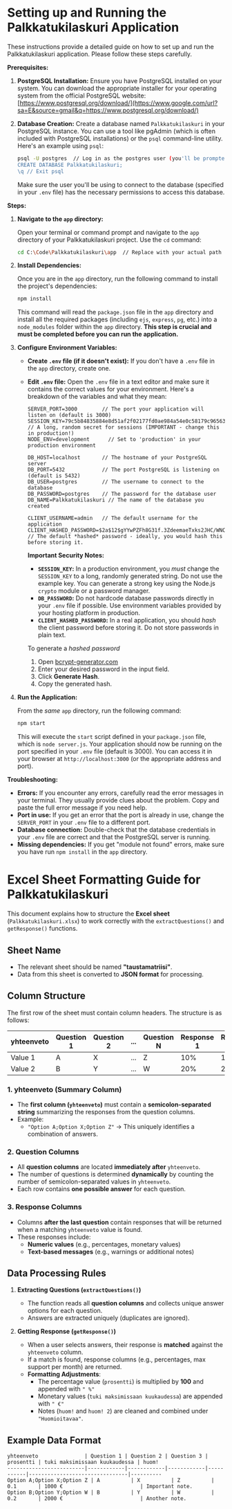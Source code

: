 # **Setting up and Running the Palkkatukilaskuri Application**

These instructions provide a detailed guide on how to set up and run the Palkkatukilaskuri application. Please follow these steps carefully.

**Prerequisites:**

1. **PostgreSQL Installation:** Ensure you have PostgreSQL installed on your system. You can download the appropriate installer for your operating system from the official PostgreSQL website: [https://www.postgresql.org/download/](https://www.google.com/url?sa=E&source=gmail&q=https://www.postgresql.org/download/)

2. **Database Creation:** Create a database named `Palkkatukilaskuri` in your PostgreSQL instance. You can use a tool like pgAdmin (which is often included with PostgreSQL installations) or the `psql` command-line utility. Here's an example using `psql`:

    ```bash
    psql -U postgres  // Log in as the postgres user (you'll be prompted for the password)
    CREATE DATABASE Palkkatukilaskuri;
    \q // Exit psql
    ```

    Make sure the user you'll be using to connect to the database (specified in your `.env` file) has the necessary permissions to access this database.

**Steps:**

1. **Navigate to the `app` directory:**

    Open your terminal or command prompt and navigate to the `app` directory of your Palkkatukilaskuri project. Use the `cd` command:

    ```bash
    cd C:\Code\Palkkatukilaskuri\app  // Replace with your actual path
    ```

2. **Install Dependencies:**

    Once you are in the `app` directory, run the following command to install the project's dependencies:

    ```bash
    npm install
    ```

    This command will read the `package.json` file in the `app` directory and install all the required packages (including `ejs`, `express`, `pg`, etc.) into a `node_modules` folder within the `app` directory. **This step is crucial and must be completed before you can run the application.**

3. **Configure Environment Variables:**

    * **Create `.env` file (if it doesn't exist):** If you don't have a `.env` file in the `app` directory, create one.

    * **Edit `.env` file:** Open the `.env` file in a text editor and make sure it contains the correct values for your environment. Here's a breakdown of the variables and what they mean:

        ```
        SERVER_PORT=3000        // The port your application will listen on (default is 3000)
        SESSION_KEY=79c5b84835884e8d51af2f02177fd0ae984a54e0c58179c9656324daeedb4c65d62c3633b7f18dee19af0a260584d67c7292592486985e2a9d3adc4cce01ceae // A long, random secret for sessions (IMPORTANT - change this in production!)
        NODE_ENV=development      // Set to 'production' in your production environment

        DB_HOST=localhost       // The hostname of your PostgreSQL server
        DB_PORT=5432            // The port PostgreSQL is listening on (default is 5432)
        DB_USER=postgres        // The username to connect to the database
        DB_PASSWORD=postgres    // The password for the database user
        DB_NAME=Palkkatukilaskuri // The name of the database you created

        CLIENT_USERNAME=admin   // The default username for the application
        CLIENT_HASHED_PASSWORD=$2a$12$gYYwPZFh8G31f.3ZdeemaeTxks2JHC/WNCpZji9d4jj3I0GHLWPma  // The default *hashed* password - ideally, you would hash this before storing it.
        ```

        **Important Security Notes:**

        * **`SESSION_KEY`:** In a production environment, you *must* change the `SESSION_KEY` to a long, randomly generated string. Do not use the example key. You can generate a strong key using the Node.js `crypto` module or a password manager.
        * **`DB_PASSWORD`:** Do not hardcode database passwords directly in your `.env` file if possible. Use environment variables provided by your hosting platform in production.
        * **`CLIENT_HASHED_PASSWORD`:** In a real application, you should *hash* the client password before storing it. Do not store passwords in plain text.

        To generate a *hashed password*
    
        1. Open [bcrypt-generator.com](https://bcrypt-generator.com/)
        2. Enter your desired password in the input field.
        3. Click **Generate Hash**.
        4. Copy the generated hash.

4. **Run the Application:**

    From the *same* `app` directory, run the following command:

    ```bash
    npm start
    ```

    This will execute the `start` script defined in your `package.json` file, which is `node server.js`. Your application should now be running on the port specified in your `.env` file (default is 3000). You can access it in your browser at `http://localhost:3000` (or the appropriate address and port).

**Troubleshooting:**

* **Errors:** If you encounter any errors, carefully read the error messages in your terminal. They usually provide clues about the problem. Copy and paste the full error message if you need help.
* **Port in use:** If you get an error that the port is already in use, change the `SERVER_PORT` in your `.env` file to a different port.
* **Database connection:** Double-check that the database credentials in your `.env` file are correct and that the PostgreSQL server is running.
* **Missing dependencies:** If you get "module not found" errors, make sure you have run `npm install` in the `app` directory.



# **Excel Sheet Formatting Guide for Palkkatukilaskuri**

This document explains how to structure the **Excel sheet** (`Palkkatukilaskuri.xlsx`) to work correctly with the `extractQuestions()` and `getResponse()` functions.

## **Sheet Name**
- The relevant sheet should be named **"taustamatriisi"**.
- Data from this sheet is converted to **JSON format** for processing.

## **Column Structure**
The first row of the sheet must contain column headers. The structure is as follows:

| yhteenveto | Question 1 | Question 2 | ... | Question N | Response 1 | Response 2 | ... | Response M |
|------------|-----------|-----------|-----|-----------|-----------|-----------|-----|-----------|
| Value 1   | A         | X         | ... | Z         | 10%       | 1000 €    | ... | Note 1    |
| Value 2   | B         | Y         | ... | W         | 20%       | 2000 €    | ... | Note 2    |

### **1. yhteenveto (Summary Column)**
- The **first column (`yhteenveto`)** must contain a **semicolon-separated string** summarizing the responses from the question columns.
- Example:
  - `"Option A;Option X;Option Z"` → This uniquely identifies a combination of answers.

### **2. Question Columns**
- All **question columns** are located **immediately after** `yhteenveto`.
- The number of questions is determined **dynamically** by counting the number of semicolon-separated values in `yhteenveto`.
- Each row contains **one possible answer** for each question.

### **3. Response Columns**
- Columns **after the last question** contain responses that will be returned when a matching `yhteenveto` value is found.
- These responses include:
  - **Numeric values** (e.g., percentages, monetary values)
  - **Text-based messages** (e.g., warnings or additional notes)

## **Data Processing Rules**
1. **Extracting Questions (`extractQuestions()`)**
   - The function reads all **question columns** and collects unique answer options for each question.
   - Answers are extracted uniquely (duplicates are ignored).

2. **Getting Response (`getResponse()`)**
   - When a user selects answers, their response is **matched** against the `yhteenveto` column.
   - If a match is found, response columns (e.g., percentages, max support per month) are returned.
   - **Formatting Adjustments**:
     - The percentage value (`prosentti`) is multiplied by **100** and appended with `" %"`
     - Monetary values (`tuki maksimissaan kuukaudessa`) are appended with `" €"`
     - Notes (`huom!` and `huom! 2`) are cleaned and combined under `"Huomioitavaa"`.

## **Example Data Format**
```plaintext
yhteenveto               | Question 1 | Question 2 | Question 3 | prosentti | tuki maksimissaan kuukaudessa | huom!
-------------------------|------------|------------|------------|-----------|--------------------------------|----------
Option A;Option X;Option Z | A          | X          | Z          | 0.1       | 1000 €                         | Important note.
Option B;Option Y;Option W | B          | Y          | W          | 0.2       | 2000 €                         | Another note.